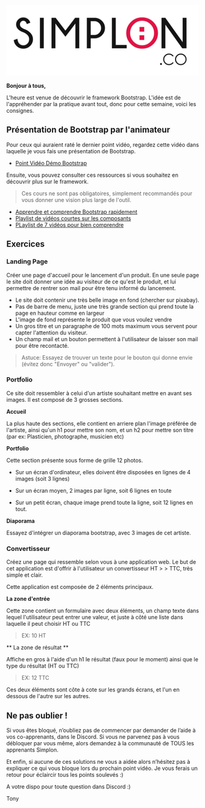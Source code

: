 ![image alt text](image_0.jpg)

**Bonjour à tous,**

L'heure est venue de découvrir le framework Bootstrap. L'idée est de l'appréhender par la pratique avant tout, donc pour cette semaine, voici les consignes.

## Présentation de Bootstrap par l'animateur

Pour ceux qui auraient raté le dernier point vidéo, regardez cette vidéo dans laquelle je vous fais une présentation de Bootstrap.

* [Point Vidéo Démo Bootstrap](https://www.youtube.com/watch?v=S95Ijy02d_4)

Ensuite, vous pouvez consulter ces ressources si vous souhaitez en découvrir plus sur le framework.

> Ces cours ne sont pas obligatoires, simplement recommandés pour vous donner une vision plus large de l'outil.

* [Apprendre et comprendre Bootstrap rapidement](https://www.youtube.com/watch?v=gm2RCfjXS3s)
* [Playlist de vidéos courtes sur les composants](https://www.youtube.com/watch?v=bTmsLRNP6io&list=PL5BcU-_5Oa_o2nmu4eIVjrhxoT3jcQq8F&index=3)
* [PLaylist de 7 vidéos pour bien comprendre](https://www.youtube.com/watch?v=2c_FvBHthy4&index=1&list=PLcCFgtgvCytOJqINRnoKEY5V57WoNWg__)


## Exercices

### Landing Page

Créer une page d'accueil pour le lancement d'un produit. En une seule page le site doit donner une idée au visiteur de ce qu'est le produit, et lui permettre de rentrer son mail pour être tenu informé du lancement.

* Le site doit contenir une très belle image en fond (chercher sur pixabay).
* Pas de barre de menu, juste une très grande section qui prend toute la page en hauteur comme en largeur
* L'image de fond représente le produit que vous voulez vendre
* Un gros titre et un paragraphe de 100 mots maximum vous servent pour capter l'attention du visiteur.
* Un champ mail et un bouton permettent à l'utilisateur de laisser son mail pour être recontacté.

> Astuce: Essayez de trouver un texte pour le bouton qui donne envie (évitez donc "Envoyer" ou "valider").

### Portfolio

Ce site doit ressembler à celui d'un artiste souhaitant mettre en avant ses images. Il est composé de 3 grosses sections.

**Accueil**

La plus haute des sections, elle contient en arriere plan l'image préférée de l'artiste, ainsi qu'un h1 pour mettre son nom, et un h2 pour mettre son titre (par ex: Plasticien, photographe, musicien etc)

**Portfolio**

Cette section présente sous forme de grille 12 photos.

* Sur un écran d'ordinateur, elles doivent être disposées en lignes de 4 images (soit 3 lignes)

* Sur un écran moyen, 2 images par ligne, soit 6 lignes en toute

* Sur un petit écran, chaque image prend toute la ligne, soit 12 lignes en tout.

**Diaporama**

Essayez d'intégrer un diaporama bootstrap, avec 3 images de cet artiste.


### Convertisseur

Créez une page qui ressemble selon vous à une application web. Le but de cet application est d'offrir à l'utilisateur un convertisseur HT > > TTC, très simple et clair.

Cette application est composée de 2 éléments principaux.

**La zone d'entrée**

Cette zone contient un formulaire avec deux éléments, un champ texte dans lequel l'utilisateur peut entrer une valeur, et juste à côté une liste dans laquelle il peut choisir HT ou TTC

> EX: 10 HT

** La zone de résultat **

Affiche en gros à l'aide d'un h1 le résultat (faux pour le moment) ainsi que le type du résultat (HT ou TTC)

> EX: 12 TTC

Ces deux éléments sont côte à cote sur les grands écrans, et l'un en dessous de l'autre sur les autres.

## Ne pas oublier !

Si vous êtes bloqué, n’oubliez pas de commencer par demander de l’aide à vos co-apprenants, dans le Discord. Si vous ne parvenez pas à vous débloquer par vous même, alors demandez à la communauté de TOUS les apprenants Simplon.

Et enfin, si aucune de ces solutions ne vous a aidée alors n’hésitez pas à expliquer ce qui vous bloque lors du prochain point vidéo. Je vous ferais un retour pour éclaircir tous les points soulevés :)


A votre dispo pour toute question dans Discord :)

Tony

